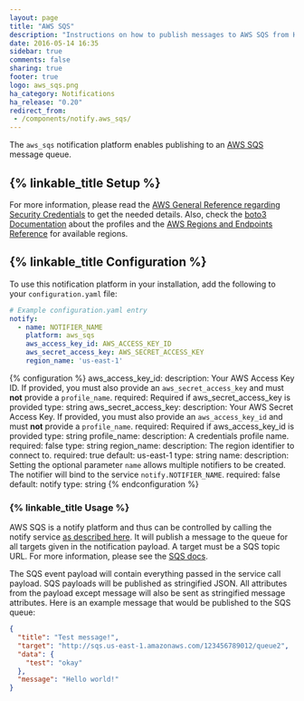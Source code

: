 ```yaml
---
layout: page
title: "AWS SQS"
description: "Instructions on how to publish messages to AWS SQS from Home Assistant."
date: 2016-05-14 16:35
sidebar: true
comments: false
sharing: true
footer: true
logo: aws_sqs.png
ha_category: Notifications
ha_release: "0.20"
redirect_from:
 - /components/notify.aws_sqs/
---
```


The `aws_sqs` notification platform enables publishing to an [AWS SQS](https://aws.amazon.com/sqs/) message queue.

## {% linkable_title Setup %}

For more information, please read the [AWS General Reference regarding Security Credentials](http://docs.aws.amazon.com/general/latest/gr/aws-security-credentials.html) to get the needed details. Also, check the [boto3 Documentation](http://boto3.readthedocs.io/en/latest/guide/configuration.html#shared-credentials-file) about the profiles and the [AWS Regions and Endpoints Reference](https://docs.aws.amazon.com/general/latest/gr/rande.html#pol_region) for available regions.

## {% linkable_title Configuration %}

To use this notification platform in your installation, add the following to your `configuration.yaml` file:

```yaml
# Example configuration.yaml entry
notify:
  - name: NOTIFIER_NAME
    platform: aws_sqs
    aws_access_key_id: AWS_ACCESS_KEY_ID
    aws_secret_access_key: AWS_SECRET_ACCESS_KEY
    region_name: 'us-east-1'
```

{% configuration %}
aws_access_key_id:
  description: Your AWS Access Key ID. If provided, you must also provide an `aws_secret_access_key` and must **not** provide a `profile_name`.
  required: Required if aws_secret_access_key is provided
  type: string
aws_secret_access_key:
  description: Your AWS Secret Access Key. If provided, you must also provide an `aws_access_key_id` and must **not** provide a `profile_name`.
  required: Required if aws_access_key_id is provided
  type: string
profile_name:
  description: A credentials profile name.
  required: false
  type: string
region_name:
  description: The region identifier to connect to.
  required: true
  default: us-east-1
  type: string
name:
  description: Setting the optional parameter `name` allows multiple notifiers to be created. The notifier will bind to the service `notify.NOTIFIER_NAME`.
  required: false
  default: notify
  type: string
{% endconfiguration %}

### {% linkable_title Usage %}

AWS SQS is a notify platform and thus can be controlled by calling the notify service [as described here](/components/notify/). It will publish a message to the queue for all targets given in the notification payload. A target must be a SQS topic URL. For more information, please see the [SQS docs](http://docs.aws.amazon.com/AWSSimpleQueueService/latest/SQSDeveloperGuide/ImportantIdentifiers.html).

The SQS event payload will contain everything passed in the service call payload. SQS payloads will be published as stringified JSON. All attributes from the payload except message will also be sent as stringified message attributes. Here is an example message that would be published to the SQS queue:

```json
{
  "title": "Test message!",
  "target": "http://sqs.us-east-1.amazonaws.com/123456789012/queue2",
  "data": {
    "test": "okay"
  },
  "message": "Hello world!"
}
```

